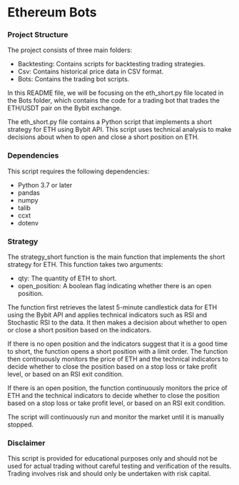# Ethereum Bots

### Project Structure
The project consists of three main folders:

- Backtesting: Contains scripts for backtesting trading strategies.
- Csv: Contains historical price data in CSV format.
- Bots: Contains the trading bot scripts.

In this README file, we will be focusing on the eth_short.py file located in the Bots folder, which contains the code for a trading bot that trades the ETH/USDT pair on the Bybit exchange.

The eth_short.py file contains a Python script that implements a short strategy for ETH using Bybit API. This script uses technical analysis to make decisions about when to open and close a short position on ETH.

### Dependencies
This script requires the following dependencies:

- Python 3.7 or later
- pandas
- numpy
- talib
- ccxt
- dotenv


### Strategy
The strategy_short function is the main function that implements the short strategy for ETH. This function takes two arguments:

- qty: The quantity of ETH to short.
- open_position: A boolean flag indicating whether there is an open position.

The function first retrieves the latest 5-minute candlestick data for ETH using the Bybit API and applies technical indicators such as RSI and Stochastic RSI to the data. It then makes a decision about whether to open or close a short position based on the indicators.

If there is no open position and the indicators suggest that it is a good time to short, the function opens a short position with a limit order. The function then continuously monitors the price of ETH and the technical indicators to decide whether to close the position based on a stop loss or take profit level, or based on an RSI exit condition.

If there is an open position, the function continuously monitors the price of ETH and the technical indicators to decide whether to close the position based on a stop loss or take profit level, or based on an RSI exit condition.

The script will continuously run and monitor the market until it is manually stopped.

### Disclaimer

This script is provided for educational purposes only and should not be used for actual trading without careful testing and verification of the results. Trading involves risk and should only be undertaken with risk capital.